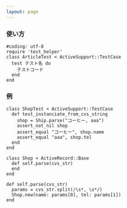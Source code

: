 ```yaml
---
layout: page
---
```


### 使い方

    #coding: utf-8
    require 'test_helper'
    class ArticleTest < ActiveSupport::TestCase
      test テスト名 do
        テストコード
      end
    end

### 例

    class ShopTest < ActiveSupport::TestCase
      def test_instanciate_from_cvs_string
        shop = Ship.parse("コーヒー, aaa")
        assert_not_nil shop
        assert_equal "コーヒー", shop.name
        assert_equal "aaa", shop.tel
      end
    end

    class Shop < ActiveRecord::Base
      def self.parse(cvs_str)
      end
    end

    def self.parse(cvs_str)
      params = cvs_str.split(/\s*, \s*/)
      Shop.new(name: params[0], tel: params[1])
    end

